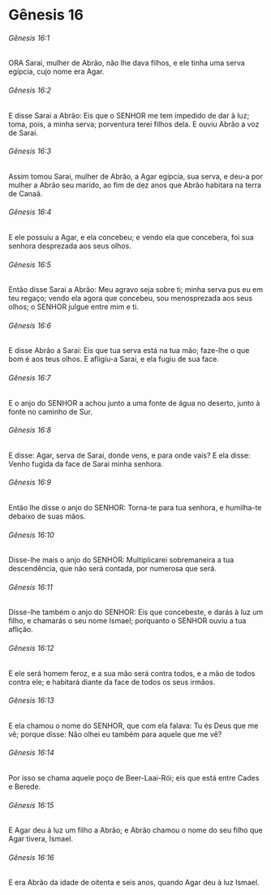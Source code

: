 # Gênesis 16

###### Gênesis 16:1

ORA Sarai, mulher de Abrão, não lhe dava filhos, e ele tinha uma serva egípcia, cujo nome era Agar.

###### Gênesis 16:2

E disse Sarai a Abrão: Eis que o SENHOR me tem impedido de dar à luz; toma, pois, a minha serva; porventura terei filhos dela. E ouviu Abrão a voz de Sarai.

###### Gênesis 16:3

Assim tomou Sarai, mulher de Abrão, a Agar egípcia, sua serva, e deu-a por mulher a Abrão seu marido, ao fim de dez anos que Abrão habitara na terra de Canaã.

###### Gênesis 16:4

E ele possuiu a Agar, e ela concebeu; e vendo ela que concebera, foi sua senhora desprezada aos seus olhos.

###### Gênesis 16:5

Então disse Sarai a Abrão: Meu agravo seja sobre ti; minha serva pus eu em teu regaço; vendo ela agora que concebeu, sou menosprezada aos seus olhos; o SENHOR julgue entre mim e ti.

###### Gênesis 16:6

E disse Abrão a Sarai: Eis que tua serva está na tua mão; faze-lhe o que bom é aos teus olhos. E afligiu-a Sarai, e ela fugiu de sua face.

###### Gênesis 16:7

E o anjo do SENHOR a achou junto a uma fonte de água no deserto, junto à fonte no caminho de Sur.

###### Gênesis 16:8

E disse: Agar, serva de Sarai, donde vens, e para onde vais? E ela disse: Venho fugida da face de Sarai minha senhora.

###### Gênesis 16:9

Então lhe disse o anjo do SENHOR: Torna-te para tua senhora, e humilha-te debaixo de suas mãos.

###### Gênesis 16:10

Disse-lhe mais o anjo do SENHOR: Multiplicarei sobremaneira a tua descendência, que não será contada, por numerosa que será.

###### Gênesis 16:11

Disse-lhe também o anjo do SENHOR: Eis que concebeste, e darás à luz um filho, e chamarás o seu nome Ismael; porquanto o SENHOR ouviu a tua aflição.

###### Gênesis 16:12

E ele será homem feroz, e a sua mão será contra todos, e a mão de todos contra ele; e habitará diante da face de todos os seus irmãos.

###### Gênesis 16:13

E ela chamou o nome do SENHOR, que com ela falava: Tu és Deus que me vê; porque disse: Não olhei eu também para aquele que me vê?

###### Gênesis 16:14

Por isso se chama aquele poço de Beer-Laai-Rói; eis que está entre Cades e Berede.

###### Gênesis 16:15

E Agar deu à luz um filho a Abrão; e Abrão chamou o nome do seu filho que Agar tivera, Ismael.

###### Gênesis 16:16

E era Abrão da idade de oitenta e seis anos, quando Agar deu à luz Ismael.

